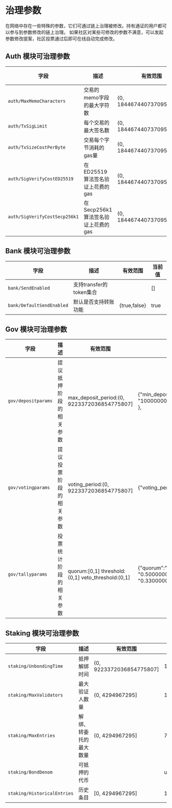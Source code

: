 # 治理参数

在网络中存在一些特殊的参数，它们可通过链上治理被修改。持有通证的用户都可以参与到参数修改的链上治理。 如果社区对某些可修改的参数不满意，可以发起参数修改提案，社区投票通过后即可在线自动完成修改。

## Auth 模块可治理参数

| 字段                          | 描述                               | 有效范围                  | 当前值 |
| ----------------------------- | ---------------------------------- | ------------------------- | ------ |
| `auth/MaxMemoCharacters`      | 交易的memo字段的最大字符数         | (0, 18446744073709551615] | 256    |
| `auth/TxSigLimit`             | 每个交易的最大签名数               | (0, 18446744073709551615] | 7      |
| `auth/TxSizeCostPerByte`      | 交易每个字节消耗的gas量            | (0, 18446744073709551615] | 10     |
| `auth/SigVerifyCostED25519`   | 在ED25519算法签名验证上花费的gas   | (0, 18446744073709551615] | 590    |
| `auth/SigVerifyCostSecp256k1` | 在Secp256k1算法签名验证上花费的gas | (0, 18446744073709551615] | 1000   |

## Bank 模块可治理参数

| 字段                      | 描述                    | 有效范围     | 当前值 |
| ------------------------- | ----------------------- | ------------ | ------ |
| `bank/SendEnabled`        | 支持transfer的token集合 |              | []     |
| `bank/DefaultSendEnabled` | 默认是否支持转账功能    | {true,false} | true   |

## Gov 模块可治理参数

| 字段                | 描述                   | 有效范围                                          | 当前值                                                       |
| ------------------- | ---------------------- | ------------------------------------------------- | ------------------------------------------------------------ |
| `gov/depositparams` | 提议抵押阶段的相关参数 | max_deposit_period:(0, 9223372036854775807]       | {"min_deposit": [{"denom": "ugnc", "amount": "1000000000"}], "max_deposit_period": "86400s" }, |
| `gov/votingparams`  | 提议投票阶段的相关参数 | voting_period:(0, 9223372036854775807]            | {"voting_period": "432000s"}                                 |
| `gov/tallyparams`   | 投票统计阶段的相关参数 | quorum:[0,1] threshold:(0,1] veto_threshold:(0,1] | {"quorum":"0.500000000000000000","threshold": "0.500000000000000000","veto_threshold": "0.330000000000000000"} |

## Staking 模块可治理参数

| 字段                        | 描述                   | 有效范围                 | 当前值   |
| --------------------------- | ---------------------- | ------------------------ | -------- |
| `staking/UnbondingTime`     | 抵押解绑时间           | (0, 9223372036854775807] | 1814400s |
| `staking/MaxValidators`     | 最大验证人数量         | (0, 4294967295]          | 100      |
| `staking/MaxEntries`        | 解绑、转委托的最大数量 | (0, 4294967295]          | 7        |
| `staking/BondDenom`         | 可抵押的代币           |                          | ugnc     |
| `staking/HistoricalEntries` | 历史条目               | [0, 4294967295]          | 10000    |